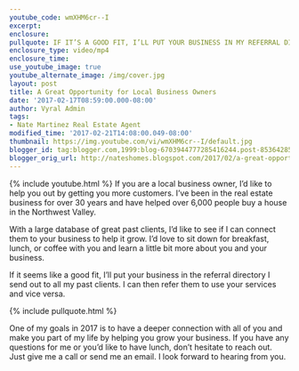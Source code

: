 ```yaml
---
youtube_code: wmXHM6cr--I
excerpt:
enclosure:
pullquote: IF IT’S A GOOD FIT, I’LL PUT YOUR BUSINESS IN MY REFERRAL DIRECTORY.
enclosure_type: video/mp4
enclosure_time:
use_youtube_image: true
youtube_alternate_image: /img/cover.jpg
layout: post
title: A Great Opportunity for Local Business Owners
date: '2017-02-17T08:59:00.000-08:00'
author: Vyral Admin
tags:
- Nate Martinez Real Estate Agent
modified_time: '2017-02-21T14:08:00.049-08:00'
thumbnail: https://img.youtube.com/vi/wmXHM6cr--I/default.jpg
blogger_id: tag:blogger.com,1999:blog-6703944777285416244.post-8536428584612127306
blogger_orig_url: http://nateshomes.blogspot.com/2017/02/a-great-opportunity-for-local-business.html
---
```

{% include youtube.html %}
If you are a local business owner, I’d like to help you out by getting you more customers. I’ve been in the real estate business for over 30 years and have helped over 6,000 people buy a house in the Northwest Valley.

With a large database of great past clients, I’d like to see if I can connect them to your business to help it grow. I’d love to sit down for breakfast, lunch, or coffee with you and learn a little bit more about you and your business.

If it seems like a good fit, I’ll put your business in the referral directory I send out to all my past clients. I can then refer them to use your services and vice versa.

{% include pullquote.html %}

One of my goals in 2017 is to have a deeper connection with all of you and make you part of my life by helping you grow your business. If you have any questions for me or you’d like to have lunch, don’t hesitate to reach out. Just give me a call or send me an email. I look forward to hearing from you.
